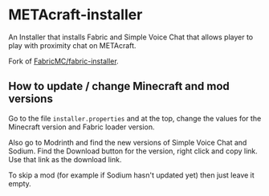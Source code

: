 # METAcraft-installer
An Installer that installs Fabric and Simple Voice Chat that allows player to play with proximity chat on METAcraft.

Fork of [FabricMC/fabric-installer](https://github.com/FabricMC/fabric-installer).

## How to update / change Minecraft and mod versions
Go to the file `installer.properties` and at the top, change the values for the Minecraft version and Fabric loader version.

Also go to Modrinth and find the new versions of Simple Voice Chat and Sodium. Find the Download button for the version, right click and copy link. Use that link as the download link.

To skip a mod (for example if Sodium hasn't updated yet) then just leave it empty.